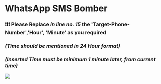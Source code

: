 <h1> WhatsApp SMS Bomber</h1>

<h3>❗❗❗ Please Replace <i>in line no. 15</i> the 'Target-Phone-Number','Hour', 'Minute' as you required <h3>
<h3><i> (Time should be mentioned in 24 Hour format) </i></h3>
<h3><i> (Inserted Time must be minimum 1 minute later, from current time) </i></h3>


<img src="https://user-images.githubusercontent.com/73097560/115834477-dbab4500-a447-11eb-908a-139a6edaec5c.gif"> </a>
